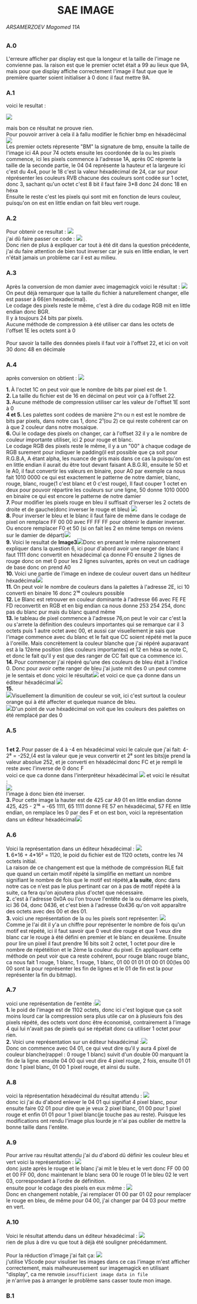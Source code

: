 <h1>‎ ‎ ‎ ‎ ‎‎ ‎ ‎ ‎ ‎ ‎ ‎ ‎ ‎ ‎ ‎ ‎ ‎ ‎ ‎ ‎ ‎ ‎SAE IMAGE</h1>
<h6>ARSAMERZOEV Magomed 11A</h6>


<h3> A.0 </h3>
<p>L'erreure afficher par display est que la longeur et la taille de l'image ne convienne pas.
la raison est que le premier octet était a 99 au lieux que 9A, mais pour que display affiche correctement l'image il faut que que le première quarter soient initialiser à 0 donc il faut mettre 9A. </p>

<h3> A.1 </h3>
<p> voici le resultat : </p>
<img src="images/image0.png">
<p>mais bon ce résultat ne prouve rien.<br>Pour pouvoir arriver à cela il à fallu modifier le fichier bmp en héxadécimal <img src="images/mosaique.png"> <br> Les premier octets répresente "BM" la signature de bmp, ensuite la taille de l'image ici 4A pour 74 octets ensuite les coordonée de la ou les pixels commence, ici les pixels commence à l'adresse 1A, après 0C réprente la taille de la seconde partie, le 04 04 représente la hauteur et la largeure ici c'est du 4x4, pour le 18 c'est la valeur héxadécimal de 24, car sur pour réprésenter les couleurs RVB chacune des couleurs sont codée sur 1 octet, donc 3, sachant qu'un octet c'est 8 bit il faut faire 3*8 donc 24 donc 18 en héxa <br> Ensuite le reste c'est les pixels qui sont mit en fonction de leurs couleur, puisqu'on on est en little endian on fait bleu vert rouge.
</p>
<h3>A.2</h3>
<p> Pour obtenir ce resultat : <img src="images/image copy.png"> <br> j'ai dû faire passer ce code : <img src="images/image copy 2.png"><br>Donc rien de plus à expliquer car tout à été dit dans la question précédente, j'ai du faire attention de bien tout inverser car je suis en little endian, le vert n'était jamais un problème car il est au milieu.</p>

<h3>A.3</h3>
<p>Après la conversion de mon damier avec imagemagick voici le résultat : <img src="images/image copy 3.png"> <br> 
On peut déjà remarquer que la taille du fichier à naturellement changer, elle est passer à 66(en hexadecimal).<br> 
Le codage des pixels reste le même, c'est à dire du codage RGB mit en little endian donc BGR.<br>
Il y à toujours 24 bits par pixels.<br>
Aucune méthode de compression à été utiliser car dans les octets de l'offset 1E les octets sont à 0 <br> <br>
Pour savoir la taille des données pixels il faut voir à l'offset 22, et ici on voit 30 donc 48 en décimale</p>
 
<h3>A.4</h3>
<p>après conversion on obtient : <img src="images/image copy 4.png"></p>
<p><b>1. </b>À l'octet 1C on peut voir que le nombre de bits par pixel est de 1.
<br><b>2. </b>La taille du fichier est de 16 en décimal on peut voir ça à l'offset 22.<br><b>3. </b>Aucune méthode de compression utiliser car les valeur de l'offset 1E sont à 0<br><b>4 et 5. </b>Les palettes sont codées de manière 2^n ou n est est le nombre de bits par pixels, dans notre cas 1, donc 2¹(ou 2) ce qui reste cohérent car on à que 2 couleur dans notre mosaique.
<br><b>6. </b>Oui le codage des pixels on changer, car à l'offset 32 il y a le nombre de couleur importante utiliser, ici 2 pour rouge et blanc.<br>Le codage RGB des pixels reste le même, il y a un "00" à chaque codage de RGB surement pour indiquer le padding(il est possible que ça soit pour R.G.B.A, A étant alpha, les nuance de gris mais dans ce cas la puisqu'on est en little endian il aurait du être tout devant faisant A.B.G.R), ensuite le 50 et le A0, il faut convertir les valeurs en binaire, pour A0 par exemple ca nous fait 1010 0000 ce qui est exactement le patterne de notre damier, blanc, rouge, blanc, rouge(1 c'est blanc et 0 c'est rouge), Il faut couper 1 octet en deux pour pouvoir répartire les couleurs sur une ligne, 50 donne 1010 0000 en binaire ce qui est encore le patterne de notre damier <br>
<b>7. </b>Pour modifier les pixels rouge en bleu il suffisait d'inverser les 2 octets de droite et de gauche(donc inverser le rouge et bleu)
<img src="images/image copy 5.png"><br>
<b>8. </b>Pour inverser le bleu et le blanc il faut faire de même dans le codage de pixel on remplace FF 00 00 avec FF FF FF pour obtenir le damier inverser. Ou encore remplacer F0 et 50 (si on fait les 2 en même temps on reviens sur le damier de départ)<img src="images/image copy 6.png"><br>
<b>9. </b> Voici le resultat de <b>Image3</b><img src="images/image copy 7.png">Donc en prenant le même raisonnement expliquer dans la question 6, ici pour d'abord avoir une ranger de blanc il faut 1111 donc convertit en héxadécimal ça donne F0 ensuite 2 lignes de rouge donc on met 0 pour les 2 lignes suivantes, après on veut un cadriage de base donc on prend A0<br>
<b>10. </b>Voici une partie de l'image en indexe de couleur ouvert dans un héditeur héxadécimal<img src="images/image copy 8.png"><br>
<b>11. </b>On peut voir le nombre de couleurs dans la palettes à l'adresse 2E, ici 10 converti en binaire 16 donc 2¹⁶ couleurs possible<br>
<b>12. </b> Le Blanc est retrouver en couleur dominante à l'adresse 66 avec FE FE FD reconvertit en RGB et en big endian ca nous donne 253 254 254, donc pas du blanc pur mais du blanc quand même<br>
<b>13. </b>le tableau de pixel commence à l'adresse 76,on peut le voir car c'est la ou s'arrete la définition des couleurs importantes qui se remarque car il 3 octets puis 1 autre octet avec 00, et aussi car visuellement je sais que l'image commence avec du blanc et le fait que CC soient répété met la puce à l'oreille. Mais concrètement la couleur blanche que j'ai répéré auparavant est à la 12ème position (des couleurs importantes) et 12 en héxa se note C, et donc le fait qu'il y est que des ranger de CC fait que ca commence ici.<br>
<b>14. </b>Pour commencer j'ai répéré qu'une des couleurs de bleu était à l'indice 0. Donc pour avoir cette ranger de bleu j'ai juste mit des 0 un peut comme je le sentais et donc voici le résultat<img src="images/image copy 9.png"> et voici ce que ça donne dans un éditeur héxadécimal <img src="images/image copy 10.png"><br>
<b>15.<br> </b><img src="images/image copy 11.png">Visuellement la dimunition de couleur se voit, ici c'est surtout la couleur orange qui à été affecter et queleque nuance de bleu.
<br><img src="images/image copy 12.png">D'un point de vue héxadécimal on voit que les couleurs des palettes on été remplacé par des 0 </p>
<p><h3>A.5</h3><br>
<b>1 et 2. </b>Pour passer de 4 à -4 en héxadécimal voici le calcule que j'ai fait: 4-2⁸ = -252,(4 est la valeur que je veux convertir et 2⁸ sont les bits)je prend la valeur absolue 252, et je converti en héxadécimal donc FC et je rempli le reste avec l'inverse de 0 donc F <br> voici ce que ca donne dans l'interpréteur héxadécimal <img src="images/image copy 13.png"> et voici le résultat :<br><img src="images/image copy 14.png"><br>l'image à donc bien été inverser.<br>
<b>3. </b>Pour cette image la hauter est de 425 car A9 01 en little endian donne 425, 425 - 2¹⁶ = -65 1111, 65 1111 donne FE 57 en héxadécimal, 57 FE en little endian, on remplace les 0 par des F et on est bon, voici la représentation dans un éditeur héxadécimal<img src="images/image copy 15.png"></p>
<p><h3>A.6 </h3>
Voici la représentation dans un éditeur héxadécimal : 
<img src ="images/image copy 16.png"><br>
<b>1. </b>6*16 + 4*16² = 1120, le poid du fichier est de 1120 octets, contre les 74 octets initial.<br>
La raison de ce changement est que la méthode de compréssion RLE fait que quand un certain motif répété la simplifie en mettant un nombre signifiant le nombre de fois que le motif est répété,<b>a la suite</b>, donc dans notre cas ce n'est pas le plus pertinant car on à pas de motif répété à la suite, ca fera qu'on ajoutera plus d'octet que nécessaire.<br>
<b>2. </b>c'est à l'adresse 0x0A ou l'on trouve l'entête de la ou démarre les pixels, ici 36 04, donc 0436, et c'est bien à l'adresse 0x436 qu'on voit apparaître des octets avec des 00 et des 01.
<br><b>3. </b>voici une représentation de la ou les pixels sont représenter: 
<img src="images/image copy 17.png"><br>
Comme je l'ai dit il y'a un chiffre pour représenter le nombre de fois qu'un motif est répété, ici il faut savoir que 0 veut dire rouge et que 1 veux dire blanc car le rouge à été défini en premier et le blanc en deuxième. Ensuite pour lire un pixel il faut prendre 16 bits soit 2 octet, 1 octet pour dire le nombre de répétéition et le 2ème la couleur du pixel. En appliquant cette méthode on peut voir que ca reste cohérent, pour rouge blanc rouge blanc, ca nous fait 1 rouge, 1 blanc, 1 rouge, 1 blanc, 01 00 01 01 01 00 01 00(les 00 00 sont la pour représenter les fin de lignes et le 01 de fin est la pour représenter la fin du bitmap).</p>
<p><h3>A.7</h3>
voici une représentation de l'entête :<img src ="images/image copy 18.png"><br>
<b>1. </b>le poid de l'image est de 1102 octets, donc ici c'est logique que ça soit moins lourd car la compression sera plus utile car on à plusieurs fois des pixels répété, des octets vont donc être économisé, contrairement à l'image 4 qui lui n'avait pas de pixels qui se répétait donc ca utiliser 1 octet pour rien.<br>
<b>2. </b>Voici une représentation sur un éditeur héxadécimal :<img src="images/image copy 19.png"><br>
Donc on commence avec 04 01, ce qui veut dire qu'il y aura 4 pixel de couleur blanche(rappel : 0 rouge 1 blanc) suivit d'un double 00 marquant la fin de la ligne. ensuite 04 00 qui veut dire 4 pixel rouge, 2 fois, ensuite 01 01 donc 1 pixel blanc, 01 00 1 pixel rouge, et ainsi du suite. 
</p>
<h3>A.8</h3>
<p>voici la réprésentation héxadécimal du résultat attendu : <img src="images/image copy 20.png"><br>
donc ici j'ai du d'abord enlever le 04 01 qui signifiat 4 pixel blanc, pour ensuite faire 02 01 pour dire que je veux 2 pixel blanc, 01 00 pour 1 pixel rouge et enfin 01 01 pour 1 pixel blanc(je touche pas au reste). Puisque les modifications ont rendu l'image plus lourde je n'ai pas oublier de mettre la bonne taille dans l'entête.</p>
<h3>A.9</h3>
<p>Pour arrive rau résultat attendu j'ai du d'abord dû définir les couleur bleu et vert 
voici la représentation : <img src ="images/image copy 21.png"><br> donc juste après le rouge et le blanc j'ai mit le bleu et le vert donc FF 00 00 et 00 FF 00, donc maintenant le blanc sera 00 le rouge 01 le bleu 02 le vert 03, correspondant à l'ordre de définition.<br>
ensuite pour le codage des pixels en eux même :
<img src="images/image copy 22.png"><br>
Donc en changement notable, j'ai remplacer 01 00 par 01 02 pour remplacer le rouge en bleu, de même pour 04 00, j'ai changer par 04 03 pour mettre en vert.</p>
<p><h3>A.10</h3>
Voici le résultat attendu dans un éditeur héxadécimal :
<img src ="images/image copy 23.png"><br>
rien de plus à dire vu que tout à déjà été souligner précédamment.<br><br>
Pour la réduction d'image j'ai fait ça: <img src="images/image copy 24.png"><br>
j'utilise VScode pour visuliser les images dans ce cas l'image m'est afficher correctement, mais malheureusement sur imagemagick en utilisant "display", ca me renvoie <code>insufficient image data in file</code><br>je n'arrive pas à arranger le problème sans casser toute mon image.</p>
<h3>B.1</h3>
<p></p>